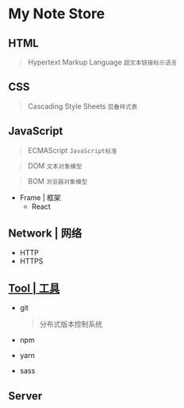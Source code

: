 # My Note Store
## HTML
> Hypertext Markup Language `超文本链接标示语言`

## CSS
> Cascading Style Sheets `层叠样式表`
## JavaScript
> ECMAScript `JavaScript标准`

> DOM `文本对象模型`

> BOM `浏览器对象模型`

- Frame | 框架
  - React

## Network | 网络
- HTTP
- HTTPS

## [Tool | 工具](https://github.com/Sakuraine/note/tree/master/Tool)
- git

    > 分布式版本控制系统
- npm
- yarn
- sass

## Server
